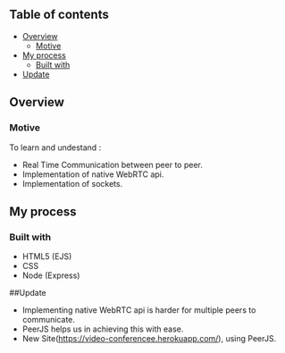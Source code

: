 ## Table of contents

- [Overview](#overview)
  - [Motive](#motive)
- [My process](#my-process)
  - [Built with](#built-with)
- [Update](#update)

## Overview

### Motive

To learn and undestand :

- Real Time Communication between peer to peer.
- Implementation of native WebRTC api.
- Implementation of sockets.

## My process

### Built with

- HTML5 (EJS)
- CSS 
- Node (Express)

##Update

- Implementing native WebRTC api is harder for multiple peers to communicate.
- PeerJS helps us in achieving this with ease.
- New Site(https://video-conferencee.herokuapp.com/), using PeerJS.